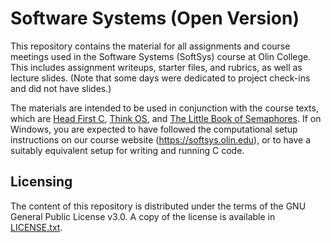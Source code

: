 # Software Systems (Open Version)

This repository contains the material for all assignments and course meetings
used in the Software Systems (SoftSys) course at Olin College. This
includes assignment writeups, starter files, and rubrics, as well as lecture
slides. (Note that some days were dedicated to project check-ins and did not
have slides.)

The materials are intended to be used in conjunction with the course texts,
which are [Head First
C](https://www.oreilly.com/library/view/head-first-c/9781449335649/), [Think
OS](https://greenteapress.com/thinkos/), and [The Little Book of
Semaphores](https://greenteapress.com/wp/semaphores/). If on Windows, you are
expected to have followed the computational setup instructions on our course
website (https://softsys.olin.edu), or to have a suitably equivalent setup for
writing and running C code.

## Licensing

The content of this repository is distributed under the terms of the GNU General
Public License v3.0. A copy of the license is available in
[LICENSE.txt](LICENSE.txt).
